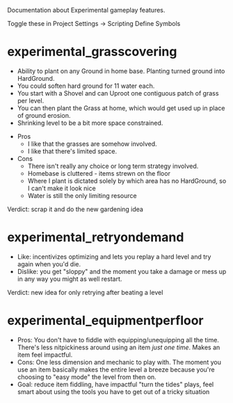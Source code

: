 Documentation about Experimental gameplay features.

Toggle these in Project Settings -> Scripting Define Symbols

experimental_grasscovering
==========================

* Ability to plant on any Ground in home base. Planting turned ground into HardGround.
* You could soften hard ground for 11 water each.
* You start with a Shovel and can Uproot one contiguous patch of grass per level.
* You can then plant the Grass at home, which would get used up in place of ground erosion.
* Shrinking level to be a bit more space constrained.

- Pros
  - I like that the grasses are somehow involved.
  - I like that there's limited space.
- Cons
  - There isn't really any choice or long term strategy involved.
  - Homebase is cluttered - items strewn on the floor
  - Where I plant is dictated solely by which area has no HardGround, so I can't make it look nice
  - Water is still the only limiting resource

Verdict: scrap it and do the new gardening idea

experimental_retryondemand
==========================

- Like: incentivizes optimizing and lets you replay a hard level and try again when you'd die.
- Dislike: you get "sloppy" and the moment you take a damage or mess up in any way you might as well restart.

Verdict: new idea for only retrying after beating a level

experimental_equipmentperfloor
=============================

- Pros: You don't have to fiddle with equipping/unequipping all the time. There's less nitpickiness around using an item *just one time*. Makes an item feel impactful.
- Cons: One less dimension and mechanic to play with. The moment you use an item basically makes the entire level a breeze because you're choosing to "easy mode" the level from then on.
- Goal: reduce item fiddling, have impactful "turn the tides" plays, feel smart about using the tools you have to get out of a tricky situation